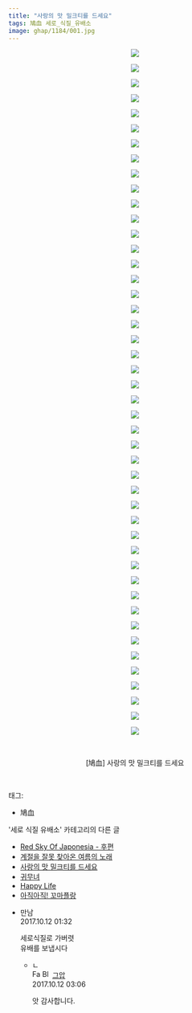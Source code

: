 ```yaml
---
title: "사랑의 맛 밀크티를 드세요"
tags: 鳩血 세로_식질_유배소
image: ghap/1184/001.jpg
---
```

<div class="article">
<p style="text-align: center; clear: none; float: none;"><img src="{{ site.nasurl }}/ghap/1184/001.jpg"/></p>
<p style="text-align: center; clear: none; float: none;"><img src="{{ site.nasurl }}/ghap/1184/002.jpg"/></p>
<p style="text-align: center; clear: none; float: none;"><img src="{{ site.nasurl }}/ghap/1184/003.jpg"/></p>
<p style="text-align: center; clear: none; float: none;"><img src="{{ site.nasurl }}/ghap/1184/004.jpg"/></p>
<p style="text-align: center; clear: none; float: none;"><img src="{{ site.nasurl }}/ghap/1184/005.jpg"/></p>
<p style="text-align: center; clear: none; float: none;"><img src="{{ site.nasurl }}/ghap/1184/006.jpg"/></p>
<p style="text-align: center; clear: none; float: none;"><img src="{{ site.nasurl }}/ghap/1184/007.jpg"/></p>
<p style="text-align: center; clear: none; float: none;"><img src="{{ site.nasurl }}/ghap/1184/008.jpg"/></p>
<p style="text-align: center; clear: none; float: none;"><img src="{{ site.nasurl }}/ghap/1184/009.jpg"/></p>
<p style="text-align: center; clear: none; float: none;"><img src="{{ site.nasurl }}/ghap/1184/010.jpg"/></p>
<p style="text-align: center; clear: none; float: none;"><img src="{{ site.nasurl }}/ghap/1184/011.jpg"/></p>
<p style="text-align: center; clear: none; float: none;"><img src="{{ site.nasurl }}/ghap/1184/012.jpg"/></p>
<p style="text-align: center; clear: none; float: none;"><img src="{{ site.nasurl }}/ghap/1184/013.jpg"/></p>
<p style="text-align: center; clear: none; float: none;"><img src="{{ site.nasurl }}/ghap/1184/014.jpg"/></p>
<p style="text-align: center; clear: none; float: none;"><img src="{{ site.nasurl }}/ghap/1184/015.jpg"/></p>
<p style="text-align: center; clear: none; float: none;"><img src="{{ site.nasurl }}/ghap/1184/016.jpg"/></p>
<p style="text-align: center; clear: none; float: none;"><img src="{{ site.nasurl }}/ghap/1184/017.jpg"/></p>
<p style="text-align: center; clear: none; float: none;"><img src="{{ site.nasurl }}/ghap/1184/018.jpg"/></p>
<p style="text-align: center; clear: none; float: none;"><img src="{{ site.nasurl }}/ghap/1184/019.jpg"/></p>
<p style="text-align: center; clear: none; float: none;"><img src="{{ site.nasurl }}/ghap/1184/020.jpg"/></p>
<p style="text-align: center; clear: none; float: none;"><img src="{{ site.nasurl }}/ghap/1184/021.jpg"/></p>
<p style="text-align: center; clear: none; float: none;"><img src="{{ site.nasurl }}/ghap/1184/022.jpg"/></p>
<p style="text-align: center; clear: none; float: none;"><img src="{{ site.nasurl }}/ghap/1184/023.jpg"/></p>
<p style="text-align: center; clear: none; float: none;"><img src="{{ site.nasurl }}/ghap/1184/024.jpg"/></p>
<p style="text-align: center; clear: none; float: none;"><img src="{{ site.nasurl }}/ghap/1184/025.jpg"/></p>
<p style="text-align: center; clear: none; float: none;"><img src="{{ site.nasurl }}/ghap/1184/026.jpg"/></p>
<p style="text-align: center; clear: none; float: none;"><img src="{{ site.nasurl }}/ghap/1184/027.jpg"/></p>
<p style="text-align: center; clear: none; float: none;"><img src="{{ site.nasurl }}/ghap/1184/028.jpg"/></p>
<p style="text-align: center; clear: none; float: none;"><img src="{{ site.nasurl }}/ghap/1184/029.jpg"/></p>
<p style="text-align: center; clear: none; float: none;"><img src="{{ site.nasurl }}/ghap/1184/030.jpg"/></p>
<p style="text-align: center; clear: none; float: none;"><img src="{{ site.nasurl }}/ghap/1184/031.jpg"/></p>
<p style="text-align: center; clear: none; float: none;"><img src="{{ site.nasurl }}/ghap/1184/032.jpg"/></p>
<p style="text-align: center; clear: none; float: none;"><img src="{{ site.nasurl }}/ghap/1184/033.jpg"/></p>
<p style="text-align: center; clear: none; float: none;"><img src="{{ site.nasurl }}/ghap/1184/034.jpg"/></p>
<p style="text-align: center; clear: none; float: none;"><img src="{{ site.nasurl }}/ghap/1184/035.jpg"/></p>
<p style="text-align: center; clear: none; float: none;"><img src="{{ site.nasurl }}/ghap/1184/036.jpg"/></p>
<p style="text-align: center; clear: none; float: none;"><img src="{{ site.nasurl }}/ghap/1184/037.jpg"/></p>
<p style="text-align: center; clear: none; float: none;"><img src="{{ site.nasurl }}/ghap/1184/038.jpg"/></p>
<p style="text-align: center; clear: none; float: none;"><img src="{{ site.nasurl }}/ghap/1184/039.jpg"/></p>
<p style="text-align: center; clear: none; float: none;"><img src="{{ site.nasurl }}/ghap/1184/040.jpg"/></p>
<p style="text-align: center; clear: none; float: none;"><img src="{{ site.nasurl }}/ghap/1184/041.jpg"/></p>
<p style="text-align: center; clear: none; float: none;"><img src="{{ site.nasurl }}/ghap/1184/042.jpg"/></p>
<p style="text-align: center; clear: none; float: none;"><img src="{{ site.nasurl }}/ghap/1184/043.jpg"/></p>
<p style="text-align: center; clear: none; float: none;"><img src="{{ site.nasurl }}/ghap/1184/044.jpg"/></p>
<p style="text-align: center; clear: none; float: none;"><img src="{{ site.nasurl }}/ghap/1184/045.jpg"/></p>
<p style="text-align: center; clear: none; float: none;"><img src="{{ site.nasurl }}/ghap/1184/046.jpg"/></p>
<p style="text-align: center; clear: none; float: none;"><br/></p>
<p style="text-align: center; clear: none; float: none;">[鳩血] 사랑의 맛 밀크티를 드세요</p>
<p><br/></p>
</div><div class="tagTrail">
<p>태그: </p>
<ul>
<li>鳩血</li>
</ul>
</div><div class="another">
<p>'세로 식질 유배소' 카테고리의 다른 글</p>
<ul>
<li><a href="/2016-08-01-ghap_1293">Red Sky Of Japonesia - 후편</a></li>
<li><a href="/2016-07-30-ghap_1226">계절을 잘못 찾아온 여름의 노래</a></li>
<li><a href="/2016-07-28-ghap_1184">사랑의 맛 밀크티를 드세요</a></li>
<li><a href="/2016-07-28-ghap_1177">귀무녀</a></li>
<li><a href="/2016-07-27-ghap_1153">Happy Life</a></li>
<li><a href="/2016-07-26-ghap_1118">아직아직! 꼬마플랑</a></li>
</ul>
</div><div class="cb_module cb_fluid">
<div class="cb_wrt cb_profile">
<div class="comment">
<ul>
<li class="cb_thumb_off" id="comment15102856">
<div class="cb_comment_area">
<div class="cb_info_area">
<div class="cb_section">
<span class="cb_nick_name">만남</span>
</div>
<div class="cb_section">
<span class="cb_date">2017.10.12 01:32 </span>
</div>
</div>
<div class="cb_dsc_comment">
<p class="cb_dsc">
											세로식질로 가버렷<br/>
유배를 보냅시다<br/>
</p>
</div>
<ul>
<li class="cb_thumb_off" id="comment15102900">
<span class="cb_bu_subnode">ㄴ</span>
<div class="cb_comment_area">
<div class="cb_info_area">
<div class="cb_section">
<span class="cb_nick_name"><img alt="Favicon of https://ghaptouhou.tistory.com" height="16" onerror="this.onerror=null;this.parentNode.removeChild(this)" src="https://ghaptouhou.tistory.com/favicon.ico" width="16"/> <img alt="BlogIcon" height="16" onerror="this.parentNode.removeChild(this)" src="https://ghaptouhou.tistory.com/index.gif" width="16"/> <a href="https://ghaptouhou.tistory.com" onclick="return openLinkInNewWindow(this)"> 그압</a><span class="tistoryProfileLayerTrigger" onclick='TistoryProfile.show(event, this, {"title":"\uc800\uae30 \uc774\uac70 \ub098\uc911\uc5d0 \uc218\uc815 \uac00\ub2a5\ud558\ub098\uc694","url":"https:\/\/ghap.tistory.com","nickname":"\uadf8\uc555","items":[]}); return false;'></span></span>
</div>
<div class="cb_section">
<span class="cb_date">2017.10.12 03:06 </span>
</div>
</div>
<div class="cb_dsc_comment">
<p class="cb_dsc">
																앗 감사합니다.
															</p>
</div>
</div>
</li>
</ul>
</div></li>
</ul>
</div>
</div><!-- commentList close -->
</div>